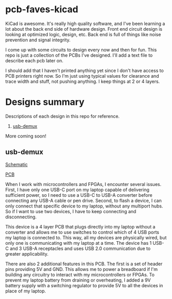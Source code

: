 # pcb-faves-kicad

KiCad is awesome. It's really high quality software, and I've been learning a lot about the back end side of hardware design. Front end circuit design is looking at optimized logic, design, etc. Back end is full of things like noise prevention and signal integrity.

I come up with some circuits to design every now and then for fun. This repo is just a collection of the PCBs I've designed. I'll add a text file to describe each pcb later on.

I should add that I haven't printed anything yet since I don't have access to PCB printers right now. So I'm just using typical values for clearance and trace width and stuff, not pushing anything. I keep things at 2 or 4 layers.

# Designs summary

Descriptions of each design in this repo for reference.

1. [usb-demux](#usb-demux)

More coming soon!

## usb-demux

[Schematic](usbdemux-sch.pdf)

[PCB](usbdemux-pcb.pdf)

When I work with microcontrollers and FPGAs, I encounter several issues. First, I have only one USB-C port on my laptop capable of delivering sufficient power, so I need to use a USB-C to USB-A converter before connecting any USB-A cable or pen drive. Second, to flash a device, I can only connect that specific device to my laptop, without any multiport hubs. So if I want to use two devices, I have to keep connecting and disconnecting.

This device is a 4 layer PCB that plugs directly into my laptop without a converter and allows me to use switches to control which of 4 USB ports my laptop is connected to. This way, all my devices are physically wired, but only one is communicating with my laptop at a time. The device has 1 USB-C and 3 USB-A receptacles and uses USB 2.0 communication due to greater applicability.

There are also 2 additional features in this PCB. The first is a set of header pins providing 5V and GND. This allows me to power a breadboard if I'm building any circuitry to interact with my microcontrollers or FPGAs. To prevent my laptop battery from draining or overheating, I added a 9V battery supply with a switching regulator to provide 5V to all the devices in place of my laptop.
